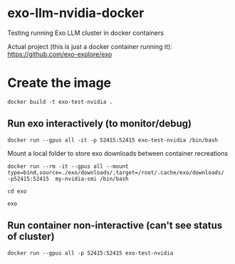# exo-llm-nvidia-docker
Testing running Exo LLM cluster in docker containers

Actual project (this is just a docker container running it): https://github.com/exo-explore/exo

# Create the image
```
docker build -t exo-test-nvidia .
```

## Run exo interactively (to monitor/debug)

```
docker run --gpus all -it -p 52415:52415 exo-test-nvidia /bin/bash
```

Mount a local folder to store exo downloads between container recreations
```
docker run --rm -it --gpus all --mount type=bind,source=./exo/downloads/,target=/root/.cache/exo/downloads/  -p52415:52415  my-nvidia-smi /bin/bash
```

```
cd exo
```

```
exo
```

## Run container non-interactive (can't see status of cluster)

```
docker run --gpus all -p 52415:52415 exo-test-nvidia
```
